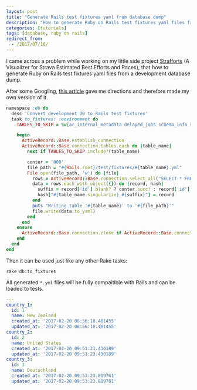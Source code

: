 ```yaml
---
layout: post
title: "Generate Rails test fixtures yaml from database dump"
description: "How to generate Ruby on Rails test fixtures yaml files from a development database dump."
categories: [tutorials]
tags: [database, ruby on rails]
redirect_from:
  - /2017/07/16/
---
```

I came across a problem while working on my little side project [Strafforts][Strafforts]
(A Visualizer for Strava Estimated Best Efforts and Races),
that how to generate Ruby on Rails test fixtures yaml files from a development database dump.

After some Googling, [this article][Script to generate fixtures from a database] gave me directions and therefore made my own version of it.

```ruby
namespace :db do
  desc 'Convert development DB to Rails test fixtures'
  task to_fixtures: :environment do
    TABLES_TO_SKIP = %w[ar_internal_metadata delayed_jobs schema_info schema_migrations].freeze

    begin
      ActiveRecord::Base.establish_connection
      ActiveRecord::Base.connection.tables.each do |table_name|
        next if TABLES_TO_SKIP.include?(table_name)

        conter = '000'
        file_path = "#{Rails.root}/test/fixtures/#{table_name}.yml"
        File.open(file_path, 'w') do |file|
          rows = ActiveRecord::Base.connection.select_all("SELECT * FROM #{table_name}")
          data = rows.each_with_object({}) do |record, hash|
            suffix = record['id'].blank? ? conter.succ! : record['id']
            hash["#{table_name.singularize}_#{suffix}"] = record
          end
          puts "Writing table '#{table_name}' to '#{file_path}'"
          file.write(data.to_yaml)
        end
      end
    ensure
      ActiveRecord::Base.connection.close if ActiveRecord::Base.connection
    end
  end
end
```

Then it can be used just like any other Rake tasks:

    rake db:to_fixtures

All generated `*.yml` files will be fully compaitible with Rails and can be loaded to tests.

```yaml
---
country_1:
  id: 1
  name: New Zealand
  created_at: '2017-02-20 08:56:18.481455'
  updated_at: '2017-02-20 08:56:18.481455'
country_2:
  id: 2
  name: United States
  created_at: '2017-02-20 09:51:23.430189'
  updated_at: '2017-02-20 09:51:23.430189'
country_3:
  id: 3
  name: Deutschland
  created_at: '2017-02-20 09:53:23.819761'
  updated_at: '2017-02-20 09:53:23.819761'
```

[Strafforts]: http://www.strafforts.com/
[Script to generate fixtures from a database]: http://www.austinstory.com/script-to-generate-fixtures-from-a-database/
